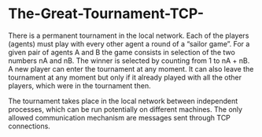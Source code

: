 # The-Great-Tournament-TCP-

There is a permanent tournament in the local network. Each of the players (agents) must play with every other agent a round of a “sailor game”. For a given pair of agents A and B the game consists in selection of the two numbers nA and nB. The winner is selected by
counting from 1 to nA + nB.
A new player can enter the tournament at any moment. It can also leave the tournament at any moment but only if it already played with all the other players, which were in the tournament then.

The tournament takes place in the local network between independent processes, which can be run potentially on different machines. The only allowed communication mechanism are messages sent through TCP connections.
